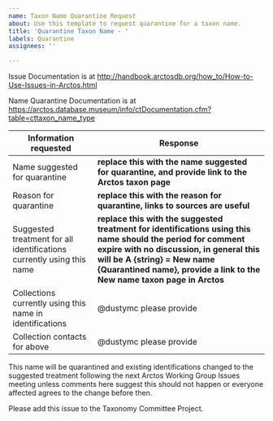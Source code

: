 ```yaml
---
name: Taxon Name Quarantine Request
about: Use this template to request quarantine for a taxon name.
title: 'Quarantine Taxon Name - '
labels: Quarantine
assignees: ''

---
```


Issue Documentation is at http://handbook.arctosdb.org/how_to/How-to-Use-Issues-in-Arctos.html

Name Quarantine Documentation is at https://arctos.database.museum/info/ctDocumentation.cfm?table=cttaxon_name_type

Information requested | Response 
 -- | -- 
Name suggested for quarantine | **replace this with the name suggested for quarantine, and provide link to the Arctos taxon page**
Reason for quarantine | **replace this with the reason for quarantine, links to sources are useful**
Suggested treatment for all identifications currently using this name | **replace this with the suggested treatment for identifications using this name should the period for comment expire with no discussion, in general this will be A {string} = New name {Quarantined name}, provide a link to the New name taxon page in Arctos**
Collections currently using this name in identifications | @dustymc please provide
Collection contacts for above | @dustymc please provide

This name will be quarantined and existing identifications changed to the suggested treatment following the next Arctos Working Group Issues meeting unless comments here suggest this should not happen or everyone affected agrees to the change before then.

Please add this issue to the Taxonomy Committee Project.
